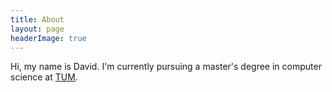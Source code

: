 ```yaml
---
title: About
layout: page
headerImage: true
---
```


<!-- 
Read more: https://html.com/tags/comment-tag/#ixzz58Mbwe05R
<p align="center">
  <img src="http://www.text2image.com/user_images/text2image_Z21925_20180222_034210.jpg">
</p>
Currently I'm exploring the world of security engineering with a special interest in adversarial machine learning.
-->

Hi, my name is David. I'm currently pursuing a master's degree in computer science at [TUM](https://www.tum.de/nc/en/homepage/).

<!-- 
When not writing software, I spend time with friends, go for runs, read, listen to [music](https://youtu.be/zEm-vkBXZ-U), play table tennis or volleyball, and occasionally go to the beach at my [favorite place on earth](http://www.rovinj.co/en/). Did I mention that I like writing software?
-->

<!-- 
I'm most interested in the process of converting ideas into deployable software. Find out what I'm up to by taking a look at my [blog](http://davidglavas.me/blog/) or [GitHub](https://github.com/davidglavas) page.

In my spare time I enjoy delving into unfamiliar topics. I feel an unreasonable amount of joy while using tools in unconventional, yet effective ways for problems they weren't designed for---I once used a lighter to open a bottle of coke. Apart from coding I sleep, read, or spend time with friends.
-->
